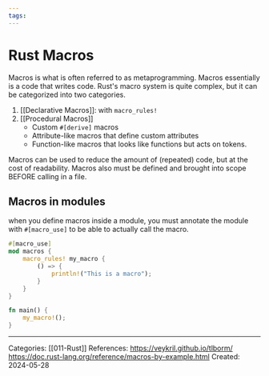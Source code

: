 ```yaml
---
tags:
---
```

# Rust Macros
Macros is what is often referred to as metaprogramming. Macros essentially is a code that writes code. Rust's macro system is quite complex, but it can be categorized into two categories.

1) [[Declarative Macros]]: with `macro_rules!`
2) [[Procedural Macros]]
	- Custom `#[derive]` macros
	- Attribute-like macros that define custom attributes
	- Function-like macros that looks like functions but acts on tokens.

Macros can be used to reduce the amount of (repeated) code, but at the cost of readability. Macros also must be defined and brought into scope BEFORE calling in a file.

## Macros in modules
when you define macros inside a module, you must annotate the module with `#[macro_use]` to be able to actually call the macro.
``` rust
#[macro_use]
mod macros {
	macro_rules! my_macro {
		() => {
			println!("This is a macro");
		}
	}
}

fn main() {
	my_macro!();
}
```

---
Categories: [[011-Rust]]
References:
https://veykril.github.io/tlborm/
https://doc.rust-lang.org/reference/macros-by-example.html
Created: 2024-05-28
